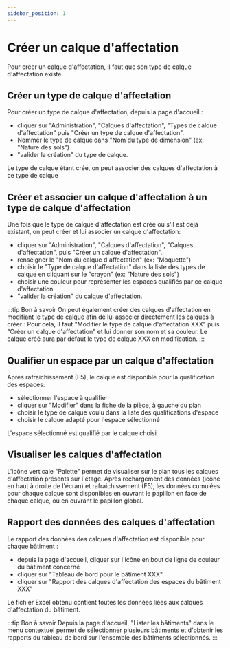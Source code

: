```yaml
---
sidebar_position: 1
---
```

# Créer un calque d'affectation



Pour créer un calque d'affectation, il faut que son type de calque d'affectation existe.

## Créer un type de calque d'affectation

Pour créer un type de calque d'affectation, depuis la page d'accueil :

-   cliquer sur "Administration", "Calques d'affectation", "Types de calque d'affectation" puis "Créer un type de calque d'affectation".
-   Nommer le type de calque dans "Nom du type de dimension" (ex: "Nature des sols")
-   "valider la création" du type de calque.

Le type de calque étant créé, on peut associer des calques d'affectation à ce type de calque

## Créer et associer un calque d'affectation à un type de calque d'affectation


Une fois que le type de calque d'affectation est créé ou s'il est déjà existant, on peut créer et lui associer un calque d'affectation:

-   cliquer sur "Administration", "Calques d'affectation", "Calques d'affectation", puis "Créer un calque d'affectation".
-   renseigner le "Nom du calque d'affectation" (ex: "Moquette")
-   choisir le "Type de calque d'affectation" dans la liste des types de calque en cliquant sur le "crayon" (ex: "Nature des sols")
-   choisir une couleur pour représenter les espaces qualifiés par ce calque d'affectation
-   "valider la création" du calque d'affectation.

:::tip Bon à savoir
On peut également créer des calques d'affectation en modifiant le type de calque afin de lui associer directement les calques à créer : Pour cela, il faut "Modifier le type de calque d'affectation XXX" puis "Créer un calque d'affectation" et lui donner son nom et sa couleur. Le calque créé aura par défaut le type de calque XXX en modification.
:::

## Qualifier un espace par un calque d'affectation

Après rafraichissement (F5), le calque est disponible pour la qualification des espaces:
-   sélectionner l'espace à qualifier
-   cliquer sur "Modifier" dans la fiche de la pièce, à gauche du plan
-   choisir le type de calque voulu dans la liste des qualifications d'espace
-   choisir le calque adapté pour l'espace sélectionné

L'espace sélectionné est qualifié par le calque choisi

## Visualiser les calques d'affectation

L'icône verticale "Palette" permet de visualiser sur le plan tous les calques d'affectation présents sur l'étage.
Après rechargement des données (icône en haut à droite de l'écran) et rafraichissement (F5), les données cumulées pour chaque calque sont disponibles en ouvrant le papillon en face de chaque calque, ou en ouvrant le papillon global.

## Rapport des données des calques d'affectation

Le rapport des données des calques d'affectation est disponible pour chaque bâtiment :
-   depuis la page d'accueil, cliquer sur l'icône en bout de ligne de couleur du bâtiment concerné
-   cliquer sur "Tableau de bord pour le bâtiment XXX"
-   cliquer sur "Rapport des calques d'affectation des espaces du bâtiment XXX"

Le fichier Excel obtenu contient toutes les données liées aux calques d'affectation du bâtiment.


:::tip Bon à savoir
Depuis la page d'accueil, "Lister les bâtiments" dans le menu contextuel permet de sélectionner plusieurs bâtiments et d'obtenir les rapports du tableau de bord sur l'ensemble des bâtiments sélectionnés.
:::

